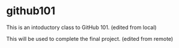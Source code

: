 # github101

This is an intoductory class to GitHub 101. (edited from local)

This will be used to complete the final project. (edited from remote)
